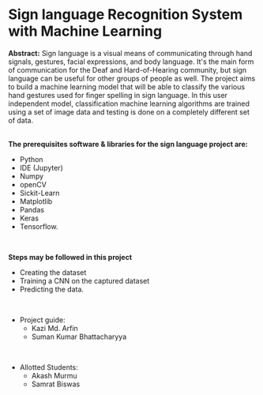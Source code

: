 # Sign language Recognition System with Machine Learning

**Abstract:** Sign language is a visual means of communicating through hand signals, gestures, facial expressions, and body language. It's the main form of communication for the Deaf and Hard-of-Hearing community, but sign language can be useful for other groups of people as well.
The project aims to build a machine learning model that will be able to classify the various hand gestures used for finger spelling in sign language. In this user independent model, classification machine learning algorithms are trained using a set of image data and testing is done on a completely different set of data. 
<br><br>


**The prerequisites software & libraries for the sign language project are:**
* Python 
* IDE (Jupyter)
* Numpy
* openCV
* Sickit-Learn
* Matplotlib
* Pandas
* Keras
* Tensorflow.
<br>


**Steps may be followed in this project**
* Creating the dataset
* Training a CNN on the captured dataset
* Predicting the data.
<br>


- Project guide:
    - Kazi Md. Arfin
    - Suman Kumar Bhattacharyya
<br>

- Allotted Students:
    - Akash Murmu
    - Samrat Biswas


